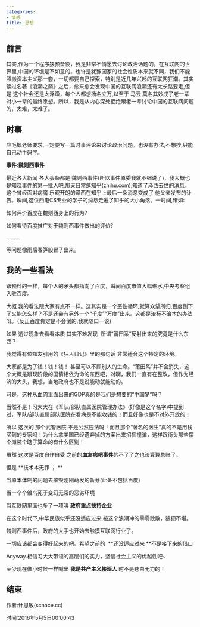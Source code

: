```yaml
---
categories:
- 情感
title: 思想
---
```


## 前言



其实,作为一个程序猿预备役，我是非常不情愿去讨论政治话题的，在互联网的世界里,中国的环境是不如意的。也许是犹豫国家的社会性质本来就不同，我们不能照搬资本主义那一套，一切都要自己探索，特别是近几年兴起的互联网狂潮。其实读过名著《浪潮之巅》之后，愈来愈会发现中国的互联网浪潮还有太长路要走,但是 这个社会还是太浮躁，每个人都想扬名立万,以至于 马云 莫名其妙成了老一辈对小一辈的最终愿想。所以，我是从内心深处拒绝跟老一辈讨论中国的互联网问题的，太难，太难了。



## 时事



应毛概老师要求,一定要写一篇时事评论来讨论政治问题。也没有办法,不想抄,只能自己动手码字。

**事件:魏则西事件**

最近各大新闻 各大头条都是 魏则西事件(所以事件原委我就不细说了)，我大概也是知晓事件的第一批人吧,那天日常逛知乎(zhihu.com),知道了泽西去世的消息。这个曾经面对病魔 乐观开朗的泽西在知乎上最后一条消息变成了 他父亲发布的讣告。瞬间,这位西电CS专业的学子的消息走遍了知乎的大小角落。一时间,诸如:

如何评价百度在魏则西身上的行为?

如何看待百度推广对于魏则西事件做出的评价?

.........

等问题像雨后春笋般冒了出来。



## 我的一些看法



跟预料的一样，每个人的矛头都指向了百度，瞬间百度市值大幅缩水,中央考察组入驻百度。

大概 我的看法跟大家有点不一样。这其实是一个恶性循环,就算众望所归,百度倒下了又能怎么样？不是还会有另外一个“千度”“万度”出来。这都是治标不治本的办法呀。（反正百度肯定是不会倒的,我就随口一说)

如果 透过现象去看看本质 其实不难发现  所谓“莆田系”反射出来的究竟是什么东西？

我觉得有位知友引用的《狂人日记》里的那句话 非常适合这个特定的环境。

大家都是为了钱！钱！钱！ 甚至可以不顾别人的生命。“莆田系”并不会消失，这个大概是跟现阶段的国情相依为命的东西吧，对啊，我们一直有在整改，但作为经济的大头，我想，当地政府也不是说能动就能动的。

可是，这种从血肉里面出来的GDP真的是我们是想要的“中国梦”吗？

当然不是！习大大在《军队/部队直属医院管理办法》(好像是这个名字)中提到过，军队/部队直属部队医院在看病是不能收钱的！而且好像也是不对外开放的！

所以 这次的 那个武警医院 不是公然违法吗！而且那个“著名的医生”真的不是用钱买到的专家吗！为什么拿美国已经遗弃掉的方案出来招摇撞骗，这样跟街头那些摆个摊装个瞎子算命的有什么区别！

虽然 这次是百度自作自受 之前的**血友病吧事件**的不了了之也该算算总账了。

但是 **技术本无罪 ； **

当原本体制的问题去催毁刚刚萌发的新芽(此处不包括百度)

当一个个雏鸟死于变幻无常的恶劣环境

当互联网里面也多了一项叫 **政府重点扶持企业**

在这个时代下,中华民族似乎还没适应过来,被这个浪潮冲的零零散散，狼狈不堪。

魏则西事件后，政府的大手也开始去触摸互联网行业了。

一切应该都会变得好起来的吧。希望之前的  **还没适应过来 **不是接下来的借口

Anyway.相信习大大带领的高层们的实力，坚信社会主义的优越性吧~

至少现在像小时候一样喊出 **我是共产主义接班人** 时不是苍白无力的！



## 结束



作者:计思敏(scnace.cc)

时间:2016年5月5日00:00:43

